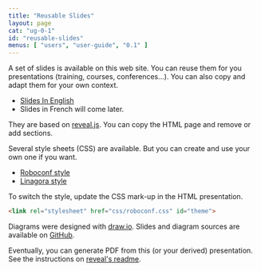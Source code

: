 ```yaml
---
title: "Reusable Slides"
layout: page
cat: "ug-0-1"
id: "reusable-slides"
menus: [ "users", "user-guide", "0.1" ]
---
```


A set of slides is available on this web site.
You can reuse them for you presentations (training, courses, conferences...).
You can also copy and adapt them for your own context.

* [Slides In English](/slides/general/roboconf-presentation.html)
* Slides in French will come later.

They are based on [reveal.js](http://lab.hakim.se/reveal-js).
You can copy the HTML page and remove or add sections.

Several style sheets (CSS) are available.
But you can create and use your own one if you want.

* [Roboconf style](/slides/general/css/roboconf.css)
* [Linagora style](/slides/general/css/linagora.css)

To switch the style, update the CSS mark-up in the HTML presentation.

```html
<link rel="stylesheet" href="css/roboconf.css" id="theme">
```

Diagrams were designed with [draw.io](https://www.draw.io).
Slides and diagram sources are available on [GitHub](https://github.com/roboconf/roboconf.github.io/).

Eventually, you can generate PDF from this (or your derived) presentation.
See the instructions on [reveal's readme](https://github.com/hakimel/reveal.js#pdf-export).
